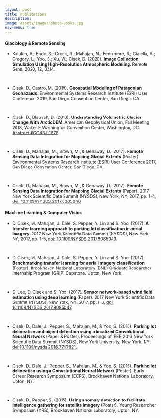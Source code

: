 ```yaml
---
layout: post
title: Publications
description: 
image: assets/images/photo-books.jpg
nav-menu: true
---
```

<h4>Glaciology & Remote Sensing</h4>
<ul>


<li> Kalukin, A.; Endo, S.; Crook, R.; Mahajan, M.; Fennimore, R.; Cialella, A.; Gregory, L.; Yoo, S.; Xu, W.; Cisek, D. (2020). <b> Image Collection Simulation Using High-Resolution Atmospheric Modeling. </b> Remote Sens. 2020, 12, 3214. </li> 

<br><li>Cisek, D., Castro, M. (2019). <b> Geospatial Modeling of Patagonian Geohazards. </b> Environmental Systems Research Institute (ESRI) User Conference 2019, San Diego Convention Center, San Diego, CA. </li>

<br><li>Cisek, D., Blauvelt, D. (2018). <b>Understanding Volumetric Glacier Change With ArcticDEM</b>. American Geophysical Union, Fall Meeting 2018, Walter E Washington Convention Center, Washington, DC. <a href="https://ui.adsabs.harvard.edu/abs/2018AGUFMGC43J1678C/abstract">Abstract #GC43J-1678</a>.</li>

<br><li>Cisek, D., Mahajan, M., Brown, M., & Genaway, D. (2017). <b>Remote Sensing Data Integration for Mapping Glacial Extents</b> (Poster). Environmental Systems Research Institute (ESRI) User Conference 2017, San Diego Convention Center, San Diego, CA.</li>
	
<br><li>Cisek, D., Mahajan, M., Brown, M., & Genaway, D. (2017). <b>Remote Sensing Data Integration for Mapping Glacial Extents</b> (Paper). 2017 New York Scientific Data Summit (NYSDS), New York, NY, 2017, pp. 1-4, <a href="https://ieeexplore.ieee.org/document/8085048">doi: 10.1109/NYSDS.2017.8085048</a>. </li> </ul>

<h4>Machine Learning & Computer Vision</h4>
<ul>

<li>D. Cisek, M. Mahajan, J. Dale, S. Pepper, Y. Lin and S. Yoo. (2017). <b>A transfer learning approach to parking lot classification in aerial imagery. </b> 2017 New York Scientific Data Summit (NYSDS), New York, NY, 2017, pp. 1-5, <a href="https://ieeexplore.ieee.org/document/8085049">doi: 10.1109/NYSDS.2017.8085049</a>. </li>

<br><li>D. Cisek, M. Mahajan, J. Dale, S. Pepper, Y. Lin and S. Yoo. (2017). <b>Benchmarking transfer learning for aerial imagery classification </b> (Poster). Brookhaven National Laboratory (BNL) Graduate Researcher Internship Program (GRIP) Capstone. Upton, New York. </li>

<br> <li>D. Lee, D. Cisek and S. Yoo. (2017). <b>Sensor network-based wind field estimation using deep learning </b> (Paper). 2017 New York Scientific Data Summit (NYSDS), New York, NY, 2017, pp. 1-3, <a href="https://ieeexplore.ieee.org/document/8085047">doi: 10.1109/NYSDS.2017.8085047</a>. </li>

<br> <li>Cisek, D., Dale, J., Pepper, S., Mahajan, M., & Yoo, S. (2016). <b>Parking lot delineation and object detection using a localized Convolutional Neural Network </b> (Paper & Poster). Proceedings of IEEE 2016 New York Scientific Data Summit (NYSDS), New York University, New York, NY. <a href="https://ieeexplore.ieee.org/document/7747821">doi:10.1109/nysds.2016.7747821</a>. </li>

<br><li> Cisek, D., Dale, J., Pepper, S., Mahajan, M., & Yoo, S. (2016). <b>Parking lot delineation using a Convolutional Neural Network </b> (Poster). Early Career Research Symposium (ECRS), Brookhaven National Laboratory, Upton, NY.</li>
 
<br><li> Cisek, D., Pepper, S. (2015). <b>Using anomaly detection to facilitate intelligence gathering for satellite imagery </b> (Poster). Young Researcher Symposium (YRS), Brookhaven National Laboratory, Upton, NY.</li> 


</ul>


		
